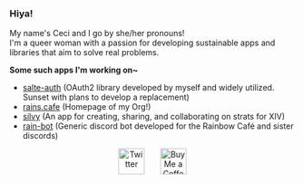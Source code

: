 ### Hiya!

My name's Ceci and I go by she/her pronouns! <br/>
I'm a queer woman with a passion for developing sustainable apps and libraries that aim to solve real problems.

**Some such apps I'm working on~**

- [salte-auth](https://github.com/salte-auth/salte-auth) (OAuth2 library developed by myself and widely utilized. Sunset with plans to develop a replacement)
- [rains.cafe](https://github.com/rain-cafe/rains.cafe) (Homepage of my Org!)
- [silvy](https://github.com/rain-cafe-xiv/silvy) (An app for creating, sharing, and collaborating on strats for XIV)
- [rain-bot](https://github.com/rain-cafe-xiv/rain-bot) (Generic discord bot developed for the Rainbow Café and sister discords)

<!-- Social icons section -->
<p align="center">
  <a href="https://twitter.com/cecilia-sanare" target="_blank"><img height="46px" alt="Twitter" title="Twitter" src="https://github-production-user-asset-6210df.s3.amazonaws.com/9692284/258496808-3a74092c-95b4-425d-8f0b-f48f29189824.png"/></a>
  &#8287;&#8287;&#8287;&#8287;&#8287;
  <a href="https://ko-fi.com/cecis" target="_blank"><img height="46px" src="https://az743702.vo.msecnd.net/cdn/kofi3.png?v=0" title="Ko-fi" alt="Buy Me a Coffee" /></a>
</p>


